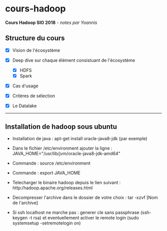 # cours-hadoop
**Cours Hadoop SIO 2018** *- notes par Yoannis*


## Structure du cours
- [x] Vision de l'écosystème
- [x] Deep dive sur chaque élément consistuant de l'écosystème
  - [x] HDFS
  - [x] Spark
- [x] Cas d'usage
- [x] Critères de sélection
- [x] Le Datalake


- - -

## Installation de hadoop sous ubuntu

- Installation de java : apt-get install oracle-java8-jdk (par exemple)

- Dans le fichier /etc/environment ajouter la ligne : JAVA_HOME="/usr/lib/jvm/oracle-java8-jdk-amd64"

- Commande : source /etc/environment

- Commande : export JAVA_HOME

- Telecharger le binaire hadoop depuis le lien suivant : http:/hadoop.apache.org/releases.html

- Decompresser l'archive dans le dossier de votre choix : tar -xzvf [Nom de l'archive]

- Si ssh localhost ne marche pas : generer cle sans passphrase (ssh-keygen -t rsa) et eventuellement activer le remote login (sudo systemsetup -setremotelogin on)
